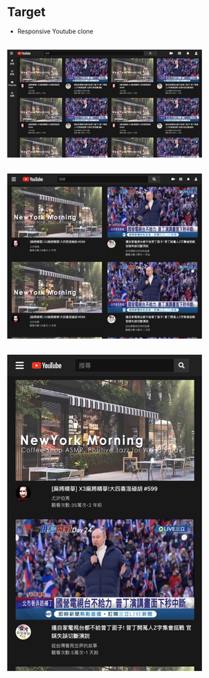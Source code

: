 # Target
* Responsive Youtube clone

<img src="../../images/YT-1.png" width="450px" style="margin-top: 20px"></img>

<img src="../../images/YT-2.png" width="450px" style="margin-top: 20px"></img>

<img src="../../images/YT-3.png" width="450px" style="margin-top: 20px"></img>